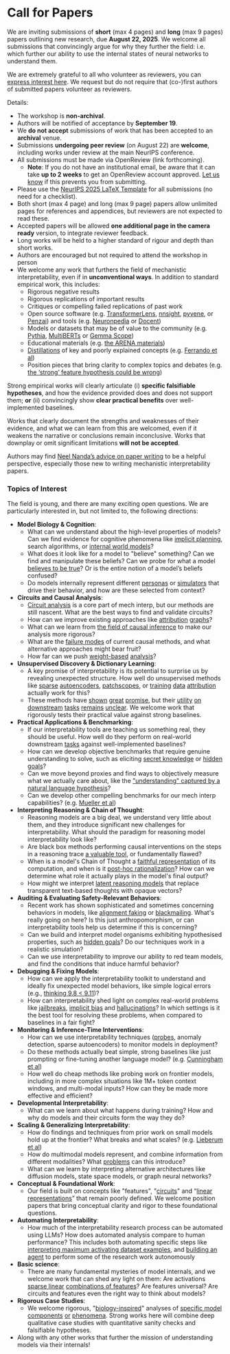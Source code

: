 # Call for Papers
We are inviting submissions of **short** (max 4 pages) and **long** (max 9 pages) papers outlining new research, due **August 22, 2025**. We welcome all submissions that convincingly argue for why they further the field: i.e. which further our ability to use the internal states of neural networks to understand them. 

We are extremely grateful to all who volunteer as reviewers, you can [express interest here](https://www.google.com/url?q=https://docs.google.com/forms/d/e/1FAIpQLSdiw1SJllzoTz_nqzDTzTOGb9DV3W_truQyh-WvYj_QGIi7Mg/viewform?usp%3Ddialog&sa=D&source=editors&ust=1753524437761847&usg=AOvVaw2CEA64Ct-TLQ2PFlEEaawN). We request but do not require that (co-)first authors of submitted papers volunteer as reviewers. 

Details: 
* The workshop is **non-archival**.
* Authors will be notified of acceptance by **September 19**.
* We **do not accept** submissions of work that has been accepted to an **archival** venue.
* Submissions **undergoing peer review** (on August 22) are **welcome**, including works under review at the main NeurIPS conference.
* All submissions must be made via OpenReview (link forthcoming).
  * **Note**: If you do not have an institutional email, be aware that it can take **up to 2 weeks** to get an OpenReview account approved. [Let us know](mailto:neurips2025@mechinterpworkshop.com) if this prevents you from submitting.
* Please use the [NeurIPS 2025 LaTeX Template](https://www.google.com/url?q=https://media.neurips.cc/Conferences/NeurIPS2025/Styles.zip&sa=D&source=editors&ust=1753524437765330&usg=AOvVaw1JRgjN_aHPU1DJej3qxzK8) for all submissions (no need for a checklist).
* Both short (max 4 page) and long (max 9 page) papers allow unlimited pages for references and appendices, but reviewers are not expected to read these.
* Accepted papers will be allowed **one additional page in the camera ready** version, to integrate reviewer feedback.
* Long works will be held to a higher standard of rigour and depth than short works.
* Authors are encouraged but not required to attend the workshop in person
* We welcome any work that furthers the field of mechanistic interpretability, even if in **unconventional ways**. In addition to standard empirical work, this includes:
  * Rigorous negative results
  * Rigorous replications of important results
  * Critiques or compelling failed replications of past work
  * Open source software (e.g. [TransformerLens](https://www.google.com/url?q=https://github.com/neelnanda-io/TransformerLens&sa=D&source=editors&ust=1753524437768322&usg=AOvVaw3twrgiEmkLBwnhGjMujJee), [nnsight](https://www.google.com/url?q=https://github.com/ndif-team/nnsight&sa=D&source=editors&ust=1753524437768579&usg=AOvVaw38tWRPiBcNw6bAEhGuTcvY), [pyvene](https://www.google.com/url?q=https://github.com/stanfordnlp/pyvene/tree/main/pyvene/models/mlp&sa=D&source=editors&ust=1753524437768819&usg=AOvVaw1OX4Jyr6Ik7TwMf1yJV-6z), or [Penzai](https://www.google.com/url?q=https://github.com/google-deepmind/penzai&sa=D&source=editors&ust=1753524437769081&usg=AOvVaw3CnzNbOtfzXG7htmA4JUDy)) and tools (e.g. [Neuronpedia](https://www.google.com/url?q=http://neuronpedia.org&sa=D&source=editors&ust=1753524437769301&usg=AOvVaw1NJy04-rgNQRt3gFYhmsvz) or [Docent](https://www.google.com/url?q=https://transluce.org/introducing-docent&sa=D&source=editors&ust=1753524437769511&usg=AOvVaw28wVXW6OKiDZPjD1U3rDtX))
  * Models or datasets that may be of value to the community (e.g. [Pythia](https://www.google.com/url?q=https://arxiv.org/abs/2304.01373&sa=D&source=editors&ust=1753524437769970&usg=AOvVaw2J1DTZoDHA2nbdYxjdp1P9), [MultiBERTs](https://www.google.com/url?q=https://arxiv.org/abs/2106.16163&sa=D&source=editors&ust=1753524437770198&usg=AOvVaw3VGBm4o1OW5nr6WTDs-gP7) or [Gemma Scope](https://www.google.com/url?q=https://arxiv.org/abs/2408.05147&sa=D&source=editors&ust=1753524437770414&usg=AOvVaw1AQ526OtxCE8bhyImkLbyb))
  * Educational materials (e.g. [the ARENA materials](https://www.google.com/url?q=https://arena3-chapter1-transformer-interp.streamlit.app/&sa=D&source=editors&ust=1753524437770861&usg=AOvVaw3gPF7ZjROKaEiO5RT4SOsC))
  * [Distillations](https://www.google.com/url?q=https://distill.pub/2017/research-debt/&sa=D&source=editors&ust=1753524437771165&usg=AOvVaw1cGyezUGAyZS2RPN4rhKXT) of key and poorly explained concepts (e.g. [Ferrando et al](https://www.google.com/url?q=https://arxiv.org/abs/2405.00208&sa=D&source=editors&ust=1753524437771493&usg=AOvVaw1WZhuIOgN4UM71xpwxE7ub))
  * Position pieces that bring clarity to complex topics and debates (e.g. [the ‘strong’ feature hypothesis could be wrong](https://www.google.com/url?q=https://www.alignmentforum.org/posts/tojtPCCRpKLSHBdpn/the-strong-feature-hypothesis-could-be-wrong&sa=D&source=editors&ust=1753524437772094&usg=AOvVaw1zsjy__X-pF94iXgeE8WR1))

Strong empirical works will clearly articulate (i) **specific falsifiable hypotheses**, and how the evidence provided does and does not support them; **or** (ii) convincingly show **clear practical benefits** over well-implemented baselines. 

Works that clearly document the strengths and weaknesses of their evidence, and what we can learn from this are welcomed, even if it weakens the narrative or conclusions remain inconclusive. Works that downplay or omit significant limitations **will not be accepted**. 

Authors may find [Neel Nanda’s advice on paper writing](https://www.google.com/url?q=https://www.alignmentforum.org/posts/eJGptPbbFPZGLpjsp/highly-opinionated-advice-on-how-to-write-ml-papers&sa=D&source=editors&ust=1753524437774474&usg=AOvVaw0FSGU8vohUAwp7y3ttQwol) to be a helpful perspective, especially those new to writing mechanistic interpretability papers. 
### Topics of Interest
The field is young, and there are many exciting open questions. We are particularly interested in, but not limited to, the following directions: 
* **Model Biology & Cognition**:
  * What can we understand about the high-level properties of models? Can we find evidence for cognitive phenomena like [implicit planning](https://www.google.com/url?q=https://transformer-circuits.pub/2025/attribution-graphs/biology.html%23dives-poems&sa=D&source=editors&ust=1753524437776238&usg=AOvVaw1XmWqXxP7f5iTEPQ47j1_w), search algorithms, or [internal world models](https://www.google.com/url?q=https://arxiv.org/abs/2210.13382&sa=D&source=editors&ust=1753524437776568&usg=AOvVaw2PuzFc1Vi565MtAjC34y9B)?
  * What does it look like for a model to "believe" something? Can we find and manipulate these beliefs? Can we probe for what a model [believes to be true](https://www.google.com/url?q=https://arxiv.org/abs/2310.06824&sa=D&source=editors&ust=1753524437777155&usg=AOvVaw0Hxyn6VqPv3XoaXfyyDjh3)? Or is the entire notion of a model’s beliefs confused?
  * Do models internally represent different [personas](https://www.google.com/url?q=https://arxiv.org/abs/2406.12094&sa=D&source=editors&ust=1753524437777648&usg=AOvVaw2EVbNbEjzHE1usFWI3cNDh) or [simulators](https://www.google.com/url?q=https://www.nature.com/articles/s41586-023-06647-8&sa=D&source=editors&ust=1753524437777862&usg=AOvVaw0IDE9L1U0o-Z0o5ctCuGXv) that drive their behavior, and how are these selected from context?
* **Circuits and Causal Analysis**:
  * [Circuit analysis](https://www.google.com/url?q=https://distill.pub/2020/circuits/zoom-in/&sa=D&source=editors&ust=1753524437778601&usg=AOvVaw3moPOsEE5lt5Zcyw6Kdv_D) is a core part of mech interp, but our methods are still nascent. What are the best ways to find and validate circuits?
  * How can we improve existing approaches like [attribution](https://www.google.com/url?q=https://arxiv.org/abs/2406.11944&sa=D&source=editors&ust=1753524437779319&usg=AOvVaw2us1SkARIrOJEaRH0So2ix) [graphs](https://www.google.com/url?q=https://transformer-circuits.pub/2025/attribution-graphs/methods.html&sa=D&source=editors&ust=1753524437779541&usg=AOvVaw1WP_a96i9VM4sMbzcb8NTi)?
  * What can we learn from [the field of causal inference](https://www.google.com/url?q=https://arxiv.org/abs/2407.04690&sa=D&source=editors&ust=1753524437779937&usg=AOvVaw3auMkVlcJb_IEhINOXylGn) to make our analysis more rigorous?
  * What are the [failure modes](https://www.google.com/url?q=https://arxiv.org/abs/2307.15771&sa=D&source=editors&ust=1753524437780354&usg=AOvVaw3oDAkY9OCbobj5JehA1pko) of current causal methods, and what alternative approaches might bear fruit?
  * How far can we push [weight-based](https://www.google.com/url?q=https://arxiv.org/abs/2301.05217&sa=D&source=editors&ust=1753524437780918&usg=AOvVaw0ofWt9I-eGVIGuNdPnZhL1) [analysis](https://www.google.com/url?q=https://arxiv.org/abs/2410.08417&sa=D&source=editors&ust=1753524437781103&usg=AOvVaw3RsO5svudrFNqk9qsbwert)?
* **Unsupervised Discovery & Dictionary Learning**:
  * A key promise of interpretability is its potential to surprise us by revealing unexpected structure. How well do unsupervised methods like [sparse](https://www.google.com/url?q=https://arxiv.org/abs/2103.15949&sa=D&source=editors&ust=1753524437781989&usg=AOvVaw3THJ8qqUoUYGV0ekety2n_) [autoencoders](https://www.google.com/url?q=https://transformer-circuits.pub/2023/monosemantic-features&sa=D&source=editors&ust=1753524437782165&usg=AOvVaw1FPgcNNfDuATaiRuF_rU6z), [patch](https://www.google.com/url?q=https://arxiv.org/abs/2401.06102&sa=D&source=editors&ust=1753524437782333&usg=AOvVaw1QCUuXgp0PiXJjz6AVX6H0)[scopes](https://www.google.com/url?q=https://arxiv.org/abs/2403.10949v2&sa=D&source=editors&ust=1753524437782434&usg=AOvVaw1YLRxUluWV7M3RDGQ4q-Dp), or [training](https://www.google.com/url?q=https://proceedings.mlr.press/v70/koh17a?ref%3Dhttps://githubhelp.com&sa=D&source=editors&ust=1753524437782618&usg=AOvVaw1noHfnbl6yhMdIFSKakIJY) [data](https://www.google.com/url?q=https://arxiv.org/abs/2308.03296&sa=D&source=editors&ust=1753524437782798&usg=AOvVaw3_GFfNOZGwaRUKYjjPiCPF) [attribution](https://www.google.com/url?q=https://arxiv.org/abs/2205.11482&sa=D&source=editors&ust=1753524437782995&usg=AOvVaw3WY0QQ3d4kv_mxttAJIxCC) actually work for this?
  * These methods have [shown](https://www.google.com/url?q=https://transformer-circuits.pub/2024/scaling-monosemanticity/index.html&sa=D&source=editors&ust=1753524437783437&usg=AOvVaw0P9AK2kNIMaa5JPd-qqIEx) [great](https://www.google.com/url?q=https://transformer-circuits.pub/2025/attribution-graphs/biology.html&sa=D&source=editors&ust=1753524437783668&usg=AOvVaw2LLhpuMOMLVQ-6wOO8x2nr) [promise](https://www.google.com/url?q=https://arxiv.org/abs/2503.10965&sa=D&source=editors&ust=1753524437783859&usg=AOvVaw0xasE0xMPztP07iNikEBBj), but their [utility](https://www.google.com/url?q=https://arxiv.org/abs/2502.16681&sa=D&source=editors&ust=1753524437784065&usg=AOvVaw19SNv0PB_rQnC9jO-3FYt3) [on](https://www.google.com/url?q=https://www.tilderesearch.com/blog/sieve&sa=D&source=editors&ust=1753524437784230&usg=AOvVaw1txLs-xRNZyXHcyU0h3xnj) [downstream](https://www.google.com/url?q=https://arxiv.org/abs/2501.17148&sa=D&source=editors&ust=1753524437784403&usg=AOvVaw0_u4yQnsUIpop6gJoXIWvU) [tasks](https://www.google.com/url?q=https://transformer-circuits.pub/2024/features-as-classifiers/index.html&sa=D&source=editors&ust=1753524437784604&usg=AOvVaw0senCfnpTvwSYs2CI0DsZO) [remains](https://www.google.com/url?q=https://arxiv.org/abs/2502.04382&sa=D&source=editors&ust=1753524437784777&usg=AOvVaw3M5sg7OAvu_4OXE598Gc4M) [unclear](https://www.google.com/url?q=https://www.alignmentforum.org/posts/4uXCAJNuPKtKBsi28/negative-results-for-saes-on-downstream-tasks&sa=D&source=editors&ust=1753524437785080&usg=AOvVaw16irG8OqOqJiJSpDXgf074). We welcome work that rigorously tests their practical value against strong baselines.
* **Practical Applications & Benchmarking**:
  * If our interpretability tools are teaching us something real, they should be useful. How well do they perform on real-world downstream [tasks](https://www.google.com/url?q=https://www.lesswrong.com/posts/wGRnzCFcowRCrpX4Y/downstream-applications-as-validation-of-interpretability&sa=D&source=editors&ust=1753524437786330&usg=AOvVaw3JqU0JoBvG2V7ie2_SF8tu) against well-implemented baselines?
  * How can we develop objective benchmarks that require genuine understanding to solve, such as eliciting [secret knowledge](https://www.google.com/url?q=https://arxiv.org/abs/2505.14352&sa=D&source=editors&ust=1753524437786973&usg=AOvVaw2g18xePJNgmwTohRvqSraO) or [hidden goals](https://www.google.com/url?q=https://arxiv.org/abs/2503.10965&sa=D&source=editors&ust=1753524437787168&usg=AOvVaw00A4frQh9IhfWiTkOIyb0X)?
  * Can we move beyond proxies and find ways to objectively measure what we actually care about, like the ["understanding" captured by a natural language hypothesis](https://www.google.com/url?q=https://arxiv.org/abs/2502.04382&sa=D&source=editors&ust=1753524437787723&usg=AOvVaw226pGfARhbthDrPP79MwaG)?
  * Can we develop other compelling benchmarks for our mech interp capabilities? (e.g. [Mueller et al](https://www.google.com/url?q=https://arxiv.org/abs/2504.13151&sa=D&source=editors&ust=1753524437788201&usg=AOvVaw1U6EP3Pw4T9jYSdQVv6sDQ))
* **Interpreting Reasoning & Chain of Thought**:
  * Reasoning models are a big deal, we understand very little about them, and they introduce significant new challenges for interpretability. What should the paradigm for reasoning model interpretability look like?
  * Are black box methods performing causal interventions on the steps in a reasoning trace [a valuable tool](https://www.google.com/url?q=https://arxiv.org/abs/2506.19143&sa=D&source=editors&ust=1753524437789379&usg=AOvVaw16nVqjTBhOYeRUH-m7D35r), or fundamentally flawed?
  * When is a model's Chain of Thought a [faithful representation](https://www.google.com/url?q=https://arxiv.org/abs/2305.04388&sa=D&source=editors&ust=1753524437789861&usg=AOvVaw3nco4lEsIyEASZSBQJVCnO) of its computation, and when is it [post-hoc rationalization](https://www.google.com/url?q=https://arxiv.org/abs/2503.08679&sa=D&source=editors&ust=1753524437790176&usg=AOvVaw2s2ApIb73GBoe4eioWTidn)? How can we determine what role it actually plays in the model's final output?
  * How might we interpret [latent reasoning models](https://www.google.com/url?q=https://arxiv.org/abs/2412.06769&sa=D&source=editors&ust=1753524437790756&usg=AOvVaw3oNkDo_Sej1k-LwVCDItKy) that replace transparent text-based thoughts with opaque vectors?
* **Auditing & Evaluating Safety-Relevant Behaviors**:
  * Recent work has shown sophisticated and sometimes concerning behaviors in models, like [alignment faking](https://www.google.com/url?q=https://arxiv.org/abs/2412.14093&sa=D&source=editors&ust=1753524437791496&usg=AOvVaw1GRRNZhhNyVOJd5Ua6NaD1) or [blackmailing](https://www.google.com/url?q=https://www.anthropic.com/research/agentic-misalignment&sa=D&source=editors&ust=1753524437791715&usg=AOvVaw0H97-3-XcLpphy8uQPwSs7). What's really going on here? Is this just anthropomorphism, or can interpretability tools help us determine if this is concerning?
  * Can we build and interpret model organisms exhibiting hypothesised properties, such as [hidden goals](https://www.google.com/url?q=https://arxiv.org/abs/2503.10965&sa=D&source=editors&ust=1753524437792476&usg=AOvVaw16q5DK3WUW6MshTtQ3tIRI)? Do our techniques work in a realistic simulation?
  * Can we use interpretability to improve our ability to red team models, and find the conditions that induce harmful behavior?
* **Debugging & Fixing Models**:
  * How can we apply the interpretability toolkit to understand and ideally fix unexpected model behaviors, like simple logical errors (e.g., [thinking 9.8 < 9.11](https://www.google.com/url?q=https://transluce.org/observability-interface&sa=D&source=editors&ust=1753524437793882&usg=AOvVaw1qftcmFlSP4uXnJiD21nM9))?
  * How can interpretability shed light on complex real-world problems like [jailbreaks](https://www.google.com/url?q=https://transformer-circuits.pub/2025/attribution-graphs/biology.html%23dives-jailbreak&sa=D&source=editors&ust=1753524437794383&usg=AOvVaw1AUGAKzNdesuQepK85NM4p), [implicit bias](https://www.google.com/url?q=https://arxiv.org/abs/2506.10922&sa=D&source=editors&ust=1753524437794612&usg=AOvVaw2Oo3yEiCcEOoOopEkLsPzk) and [hallucinations](https://www.google.com/url?q=https://arxiv.org/abs/2411.14257&sa=D&source=editors&ust=1753524437794790&usg=AOvVaw3EuBBfs_vX5xzJhL9npbG0)? In which settings is it the best tool for resolving these problems, when compared to baselines in a fair fight?
* **Monitoring & Inference-Time Interventions**:
  * How can we use interpretability techniques ([probes](https://www.google.com/url?q=https://arxiv.org/abs/2102.12452&sa=D&source=editors&ust=1753524437795729&usg=AOvVaw3PbndxvFUICmCzCIS1wsM_), anomaly detection, sparse autoencoders) to monitor models in deployment?
  * Do these methods actually beat simple, strong baselines like just prompting or fine-tuning another language model? (e.g. [Cunningham et al](https://www.google.com/url?q=https://alignment.anthropic.com/2025/cheap-monitors/&sa=D&source=editors&ust=1753524437796394&usg=AOvVaw0TZwAq4pbQ6xi5Ky8VOsy0))
  * How well do cheap methods like probing work on frontier models, including in more complex situations like 1M+ token context windows, and multi-modal inputs? How can they be made more effective and efficient?
* **Developmental Interpretability**:
  * What can we learn about what happens during training? How and why do models and their circuits form the way they do?
* **Scaling & Generalizing Interpretability**:
  * How do findings and techniques from prior work on small models hold up at the frontier? What breaks and what scales? (e.g. [Lieberum et al](https://www.google.com/url?q=https://arxiv.org/abs/2307.09458&sa=D&source=editors&ust=1753524437798280&usg=AOvVaw1Di0D7NOYoe1m_TWzw0YVh))
  * How do multimodal models represent, and combine information from different modalities? What [problems](https://www.google.com/url?q=https://openreview.net/pdf?id%3DVUhRdZp8ke&sa=D&source=editors&ust=1753524437798675&usg=AOvVaw3iSTPBaOJcJEuPo4pY6fZL) can this introduce?
  * What can we learn by interpreting alternative architectures like diffusion models, state space models, or graph neural networks?
* **Conceptual & Foundational Work**:
  * Our field is built on concepts like "features", "[circuits](https://www.google.com/url?q=https://distill.pub/2020/circuits/zoom-in/&sa=D&source=editors&ust=1753524437799521&usg=AOvVaw0GvSC69c7kdogA2OIts8oS)" and “[linear representations](https://www.google.com/url?q=https://transformer-circuits.pub/2024/july-update/index.html%23linear-representations&sa=D&source=editors&ust=1753524437799857&usg=AOvVaw0ViPVpfYiazdFOw2emI1li)” that remain poorly defined. We welcome position papers that bring conceptual clarity and rigor to these foundational questions.
* **Automating Interpretability**:
  * How much of the interpretability research process can be automated using LLMs? How does automated analysis compare to human performance? This includes both automating specific steps like [interpreting maximum activating dataset examples](https://www.google.com/url?q=https://openaipublic.blob.core.windows.net/neuron-explainer/paper/index.html&sa=D&source=editors&ust=1753524437801425&usg=AOvVaw1w4G2pwsmfGPIbwqXE38cg), and [building an agent](https://www.google.com/url?q=https://arxiv.org/abs/2404.14394&sa=D&source=editors&ust=1753524437801625&usg=AOvVaw1n7BnaMB8LqdEt7CGQ2lIC) to perform some of the research work autonomously
* **Basic science**:
  * There are many fundamental mysteries of model internals, and we welcome work that can shed any light on them: Are activations [sparse linear](https://www.google.com/url?q=https://arxiv.org/abs/1601.03764&sa=D&source=editors&ust=1753524437802336&usg=AOvVaw0ESUnh51CUVXO6B-17MC5m) [combinations of features](https://www.google.com/url?q=https://transformer-circuits.pub/2022/toy_model/index.html&sa=D&source=editors&ust=1753524437802570&usg=AOvVaw39bQB7EsoyuhM0KE-2WNvj)? Are features universal? Are circuits and features even the right way to think about models?
* **Rigorous Case Studies**:
  * We welcome rigorous, "[biology-inspired](https://www.google.com/url?q=https://distill.pub/2020/circuits/curve-circuits/&sa=D&source=editors&ust=1753524437803398&usg=AOvVaw1T7YyeFd1H2sA5V32V3qE_)" analyses of [specific model](https://www.google.com/url?q=https://arxiv.org/abs/2310.04625&sa=D&source=editors&ust=1753524437803593&usg=AOvVaw1s4LStflwZRVMcb2Pv9EfA) [components](https://www.google.com/url?q=https://transformer-circuits.pub/2024/scaling-monosemanticity/index.html&sa=D&source=editors&ust=1753524437803822&usg=AOvVaw01SKvakGtxDHJ6gHejwHlp) [or](https://www.google.com/url?q=https://arxiv.org/abs/2305.01610&sa=D&source=editors&ust=1753524437803948&usg=AOvVaw3PGQ2jriBimjlARU4ePs2e) [phenomena](https://www.google.com/url?q=https://arxiv.org/abs/2306.09346&sa=D&source=editors&ust=1753524437804061&usg=AOvVaw3uS5HyjPewUHROxQIQbE2q). Strong works here will combine deep qualitative case studies with quantitative sanity checks and falsifiable hypotheses.
* Along with any other works that further the mission of understanding models via their internals!